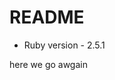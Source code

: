 # README

* Ruby version - 2.5.1

<!-- * System dependencies

* Configuration

* Database creation

* Database initialization

* How to run the test suite

* Services (job queues, cache servers, search engines, etc.)

* Deployment instructions

* ... -->

here we go awgain
